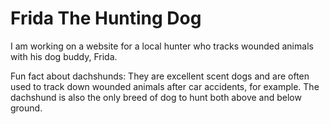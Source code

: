 # Frida The Hunting Dog
I am working on a website for a local hunter who tracks wounded animals with his dog buddy, Frida.

Fun fact about dachshunds: They are excellent scent dogs and are often used to track down wounded animals after car accidents, for example. The dachshund is also the only breed of dog to hunt both above and below ground.
